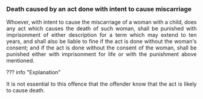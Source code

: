 ### Death caused by an act done with intent to cause miscarriage
<div style="text-align: justify">

Whoever, with intent to cause the miscarriage of a woman with a child, does any act which causes the death of such woman, shall be punished with imprisonment of either description for a term which may extend to ten years, and shall also be liable to fine if the act is done without the woman's consent; and if the act is done without the consent of the woman, shall be punished either with imprisonment for life or with the punishment above mentioned.

</div>

??? info "Explanation"
    <div style="text-align: justify"> It is not essential to this offence that the offender know that the act is likely to cause death.
